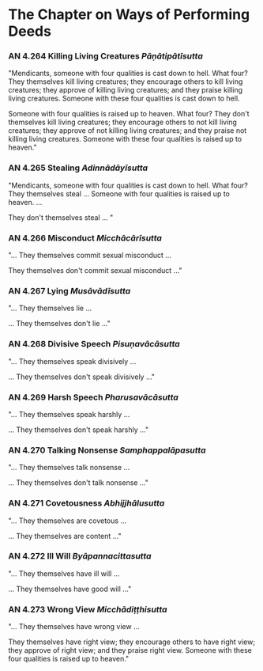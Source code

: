 # The Chapter on Ways of Performing Deeds


### AN 4.264 Killing Living Creatures *Pāṇātipātīsutta*

"Mendicants, someone with four qualities is cast down to hell. What
four? They themselves kill living creatures; they encourage others to
kill living creatures; they approve of killing living creatures; and
they praise killing living creatures. Someone with these four qualities
is cast down to hell.

Someone with four qualities is raised up to heaven. What four? They
don't themselves kill living creatures; they encourage others to not
kill living creatures; they approve of not killing living creatures; and
they praise not killing living creatures. Someone with these four
qualities is raised up to heaven."

<!--pg-->
### AN 4.265 Stealing *Adinnādāyīsutta*

"Mendicants, someone with four qualities is cast down to hell. What
four? They themselves steal ... Someone with four qualities is raised up
to heaven. ...

They don't themselves steal ... "

<!--pg-->
### AN 4.266 Misconduct *Micchācārīsutta*

"... They themselves commit sexual misconduct ...

They themselves don't commit sexual misconduct ..."

<!--pg-->
### AN 4.267 Lying *Musāvādīsutta*

"... They themselves lie ...

... They themselves don't lie ..."

<!--pg-->
### AN 4.268 Divisive Speech *Pisuṇavācāsutta*

"... They themselves speak divisively ...

... They themselves don't speak divisively ..."

<!--pg-->
### AN 4.269 Harsh Speech *Pharusavācāsutta*

"... They themselves speak harshly ...

... They themselves don't speak harshly ..."

<!--pg-->
### AN 4.270 Talking Nonsense *Samphappalāpasutta*

"... They themselves talk nonsense ...

... They themselves don't talk nonsense ..."

<!--pg-->
### AN 4.271 Covetousness *Abhijjhālusutta*

"... They themselves are covetous ...

... They themselves are content ..."

<!--pg-->
### AN 4.272 Ill Will *Byāpannacittasutta*

"... They themselves have ill will ...

... They themselves have good will ..."

<!--pg-->
### AN 4.273 Wrong View *Micchādiṭṭhisutta*

"... They themselves have wrong view ...

They themselves have right view; they encourage others to have right
view; they approve of right view; and they praise right view. Someone
with these four qualities is raised up to heaven."

